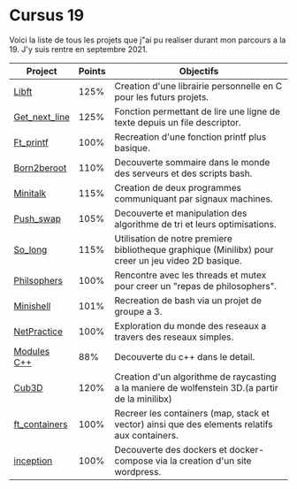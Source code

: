 # Cursus 19

Voici la liste de tous les projets que j"ai pu realiser durant mon parcours a la 19. 
J'y suis rentre en septembre 2021.

| Project                                                                                                   | Points    | Objectifs                                                                                             |
| --------------------------------------------------------------------------------------------------------- | --------- | ----------------------------------------------------------------------------------------------------- |
| <a href="https://github.com/LeGodurix19/Cursus_42/tree/main/project_01_libft">Libft</a>                   | 125%      | Creation d'une librairie personnelle en C pour les futurs projets.                                    |
| <a href="https://github.com/LeGodurix19/Cursus_42/tree/main/project_02_get_next_line">Get_next_line</a>   | 125%      | Fonction permettant de lire une ligne de texte depuis un file descriptor.                             |
| <a href="https://github.com/LeGodurix19/Cursus_42/tree/main/project_03_ft_printf">Ft_printf</a>           | 100%      | Recreation d'une fonction printf plus basique.                                                        |
| <a href="https://github.com/LeGodurix19/Cursus_42/tree/main/project_04_born2beroot">Born2beroot</a>       | 110%      | Decouverte sommaire dans le monde des serveurs et des scripts bash.                                   |
| <a href="https://github.com/LeGodurix19/Cursus_42/tree/main/project_05_minitalk">Minitalk</a>             | 115%      | Creation de deux programmes communiquant par signaux machines.                                        |
| <a href="https://github.com/LeGodurix19/Cursus_42/tree/main/project_06_push_swap">Push_swap</a>           | 105%      | Decouverte et manipulation des algorithme de tri et leurs optimisations.                              |
| <a href="https://github.com/LeGodurix19/Cursus_42/tree/main/project_07_so_long">So_long</a>               | 115%      | Utilisation de notre premiere bibliotheque graphique (Minilibx) pour creer un jeu video 2D basique.   |
| <a href="https://github.com/LeGodurix19/Cursus_42/tree/main/project_08_philosophers">Philsophers</a>      | 100%      | Rencontre avec les threads et mutex pour creer un "repas de philosophers".                              |
| <a href="https://github.com/LeGodurix19/Cursus_42/tree/main/project_09_minishell">Minishell</a>           | 101%      | Recreation de bash via un projet de groupe a 3.                                                       |
| <a href="https://github.com/LeGodurix19/Cursus_42/tree/main/project_10_net_practice">NetPractice</a>      | 100%      | Exploration du monde des reseaux a travers des reseaux simples.                                                    |
| <a href="https://github.com/LeGodurix19/Cursus_42/tree/main/project_11_cpp_modules">Modules C++</a>       | 88%       | Decouverte du c++ dans le detail.                                                                     |
| <a href="https://github.com/LeGodurix19/Cursus_42/tree/main/project_12_cub3D">Cub3D</a>                   | 120%      | Creation d'un algorithme de raycasting a la maniere de wolfenstein 3D.(a partir de la minilibx)       |
| <a href="https://github.com/LeGodurix19/Cursus_42/tree/main/project_13_ft_containers">ft_containers</a>   | 100%  | Recreer les containers (map, stack et vector) ainsi que des elements relatifs aux containers.         |
| <a href="https://github.com/LeGodurix19/Cursus_42/tree/main/project_14_inception">inception</a>           | 100%      | Decouverte des dockers et docker-compose via la creation d'un site wordpress.                         |

